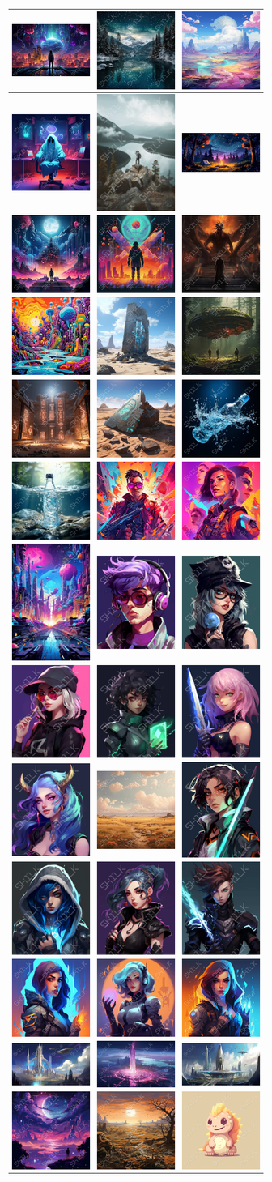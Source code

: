 

| ![DXTR0236 Image](MidJourney/DXTR0236.jpg) | ![DXTR0238 Image](MidJourney/DXTR0238.jpg) | ![DXTR0255 Image](MidJourney/DXTR0255.jpg) |
|--------------------------------------------|--------------------------------------------|--------------------------------------------|
| ![DXTR0262 Image](MidJourney/DXTR0262.jpg) | ![DXTR0267 Image](MidJourney/DXTR0267.jpg) | ![DXTR0270 Image](MidJourney/DXTR0270.jpg) |
| ![DXTR0281 Image](MidJourney/DXTR0281.jpg) | ![DXTR0282 Image](MidJourney/DXTR0282.jpg) | ![DXTR0286 Image](MidJourney/DXTR0286.jpg) |
| ![DXTR0288 Image](MidJourney/DXTR0288.jpg) | ![DXTR0296 Image](MidJourney/DXTR0296.jpg) | ![DXTR0301 Image](MidJourney/DXTR0301.jpg) |
| ![DXTR0308 Image](MidJourney/DXTR0308.jpg) | ![DXTR0311 Image](MidJourney/DXTR0311.jpg) | ![DXTR0323 Image](MidJourney/DXTR0323.jpg) |
| ![DXTR0324 Image](MidJourney/DXTR0324.jpg) | ![DXTR0328 Image](MidJourney/DXTR0328.jpg) | ![DXTR0329 Image](MidJourney/DXTR0329.jpg) |
| ![DXTR0332 Image](MidJourney/DXTR0332.jpg) | ![DXTR0334 Image](MidJourney/DXTR0334.jpg) | ![DXTR0336 Image](MidJourney/DXTR0336.jpg) |
| ![DXTR0339 Image](MidJourney/DXTR0339.jpg) | ![DXTR0338 Image](MidJourney/DXTR0338.jpg) | ![DXTR0342 Image](MidJourney/DXTR0342.jpg) |
| ![DXTR0346 Image](MidJourney/DXTR0346.jpg) | ![DXTR0384 Image](MidJourney/DXTR0384.jpg) | ![DXTR0351 Image](MidJourney/DXTR0351.jpg) |
| ![DXTR0355 Image](MidJourney/DXTR0355.jpg) | ![DXTR0361 Image](MidJourney/DXTR0361.jpg) | ![DXTR0364 Image](MidJourney/DXTR0364.jpg) |
| ![DXTR0367 Image](MidJourney/DXTR0367.jpg) | ![DXTR0369 Image](MidJourney/DXTR0369.jpg) | ![DXTR0372 Image](MidJourney/DXTR0372.jpg) |
| ![DXTR0357 Image](MidJourney/DXTR0357.jpg) | ![DXTR0352 Image](MidJourney/DXTR0352.jpg) | ![DXTR0359 Image](MidJourney/DXTR0359.jpg) |
| ![DXTR0377 Image](MidJourney/DXTR0377.jpg) | ![DXTR0383 Image](MidJourney/DXTR0383.jpg) | ![DXTR0247 Image](MidJourney/DXTR0247.jpg) |

